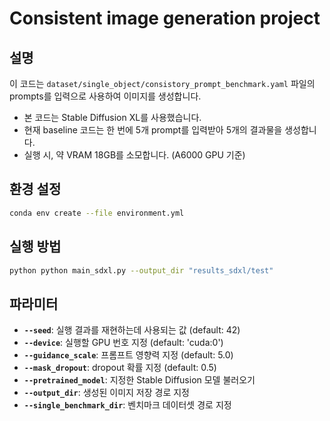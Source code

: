 # Consistent image generation project

## 설명
이 코드는 `dataset/single_object/consistory_prompt_benchmark.yaml` 파일의 prompts를 입력으로 사용하여 이미지를 생성합니다.
- 본 코드는 Stable Diffusion XL를 사용했습니다.
- 현재 baseline 코드는 한 번에 5개 prompt를 입력받아 5개의 결과물을 생성합니다.
- 실행 시, 약 VRAM 18GB를 소모합니다. (A6000 GPU 기준)
  
## 환경 설정
```bash
conda env create --file environment.yml
```

## 실행 방법
```bash
python python main_sdxl.py --output_dir "results_sdxl/test"
```

## 파라미터
- **`--seed`**: 실행 결과를 재현하는데 사용되는 값 (default: 42)
- **`--device`**: 실행할 GPU 번호 지정 (default: 'cuda:0')
- **`--guidance_scale`**: 프롬프트 영향력 지정 (default: 5.0)
- **`--mask_dropout`**: dropout 확률 지정 (default: 0.5)
- **`--pretrained_model`**: 지정한 Stable Diffusion 모델 불러오기 
- **`--output_dir`**: 생성된 이미지 저장 경로 지정
- **`--single_benchmark_dir`**: 벤치마크 데이터셋 경로 지정


